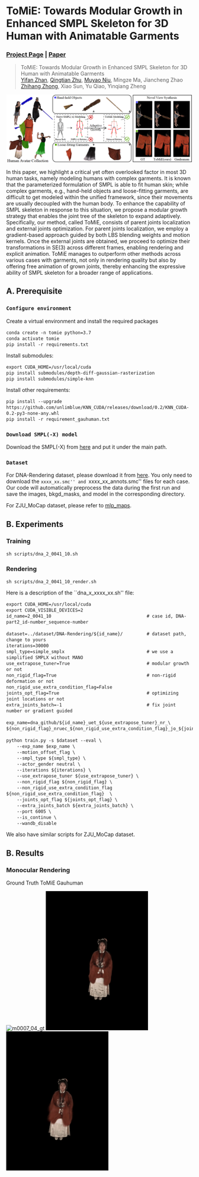 # ToMiE: Towards Modular Growth in Enhanced SMPL Skeleton for 3D Human with Animatable Garments 
### [Project Page](https://arxiv.org/abs/2410.08082) | [Paper](https://arxiv.org/abs/2410.08082)
>ToMiE: Towards Modular Growth in Enhanced SMPL Skeleton for 3D Human with Animatable Garments\
>[Yifan Zhan](https://yifever20002.github.io/), [Qingtian Zhu](https://qtzhu.me/), [Muyao Niu](https://myniuuu.github.io/), Mingze Ma, Jiancheng Zhao \
>[Zhihang Zhong](https://zzh-tech.github.io/), Xiao Sun, Yu Qiao, Yinqiang Zheng

![image](https://github.com/Yifever20002/ToMiE/blob/main/images/teaser.png)

In this paper, we highlight a critical yet often overlooked factor in most 3D human tasks, namely modeling humans with complex garments. It is known that the parameterized formulation of SMPL is able to fit human skin; while complex garments, e.g., hand-held objects and loose-fitting garments, are difficult to get modeled within the unified framework, since their movements are usually decoupled with the human body. To enhance the capability of SMPL skeleton in response to this situation, we propose a modular growth strategy that enables the joint tree of the skeleton to expand adaptively. Specifically, our method, called ToMiE, consists of parent joints localization and external joints optimization. For parent joints localization, we employ a gradient-based approach guided by both LBS blending weights and motion kernels. Once the external joints are obtained, we proceed to optimize their transformations in SE(3) across different frames, enabling rendering and explicit animation. ToMiE manages to outperform other methods across various cases with garments, not only in rendering quality but also by offering free animation of grown joints, thereby enhancing the expressive ability of SMPL skeleton for a broader range of applications.

## A. Prerequisite
### `Configure environment`
Create a virtual environment and install the required packages 

    conda create -n tomie python=3.7
    conda activate tomie
    pip install -r requirements.txt

Install submodules:

    export CUDA_HOME=/usr/local/cuda
    pip install submodules/depth-diff-gaussian-rasterization
    pip install submodules/simple-knn

Install other requirements:

    pip install --upgrade https://github.com/unlimblue/KNN_CUDA/releases/download/0.2/KNN_CUDA-0.2-py3-none-any.whl
    pip install -r requirement_gauhuman.txt


### `Download SMPL(-X) model`

Download the SMPL(-X) from [here](https://drive.google.com/drive/folders/1ULFP2r1RLq5dBrvkK_R_4MTMOB8ej2V4?usp=drive_link) and put it under the main path.

### `Dataset`

For DNA-Rendering dataset, please download it from [here](https://dna-rendering.github.io/inner-download.html). You only need to download the ``xxxx_xx.smc'' and ``xxxx_xx_annots.smc'' files for each case. Our code will automatically preprocess the data during the first run and save the images, bkgd_masks, and model in the corresponding directory.

For ZJU_MoCap dataset, please refer to [mlp_maps](https://github.com/zju3dv/mlp_maps/blob/master/INSTALL.md).


## B. Experiments

### Training

    sh scripts/dna_2_0041_10.sh

### Rendering

    sh scripts/dna_2_0041_10_render.sh

Here is a description of the ``dna_x_xxxx_xx.sh'' file:

    export CUDA_HOME=/usr/local/cuda
    export CUDA_VISIBLE_DEVICES=2
    id_name=2_0041_10                                    # case id, DNA-part2_id-number_sequence-number
    
    dataset=../dataset/DNA-Rendering/${id_name}/         # dataset path, change to yours
    iterations=30000
    smpl_type=simple_smplx                               # we use a simplified SMPLX without MANO
    use_extrapose_tuner=True                             # modular growth or not
    non_rigid_flag=True                                  # non-rigid deformation or not
    non_rigid_use_extra_condition_flag=False             
    joints_opt_flag=True                                 # optimizing joint locations or not
    extra_joints_batch=-1                                # fix joint number or gradient guided
    
    exp_name=dna_github/${id_name}_uet_${use_extrapose_tuner}_nr_\
    ${non_rigid_flag}_nruec_${non_rigid_use_extra_condition_flag}_jo_${joints_opt_flag}_ejb_${extra_joints_batch}
    
    python train.py -s $dataset --eval \
        --exp_name $exp_name \
        --motion_offset_flag \
        --smpl_type ${smpl_type} \
        --actor_gender neutral \
        --iterations ${iterations} \
        --use_extrapose_tuner ${use_extrapose_tuner} \
        --non_rigid_flag ${non_rigid_flag} \
        --non_rigid_use_extra_condition_flag ${non_rigid_use_extra_condition_flag}  \
        --joints_opt_flag ${joints_opt_flag} \
        --extra_joints_batch ${extra_joints_batch} \
        --port 6005 \
        --is_continue \
        --wandb_disable

We also have similar scripts for ZJU_MoCap dataset.

## B. Results

### Monocular Rendering


Ground Truth              ToMiE                   Gauhuman

<img src="https://github.com/Yifever20002/ToMiE/blob/main/images/mono/0007_04_gt.gif" alt="m0007_04_gt" width="276" height="376"> <img src="https://github.com/Yifever20002/ToMiE/blob/main/images/mono/0007_04_tomie.gif" alt="m0007_04_to" width="276" height="376"> <img src="https://github.com/Yifever20002/ToMiE/blob/main/images/mono/0007_04_gauhuman.gif" alt="m0007_04_ga" width="276" height="376">

